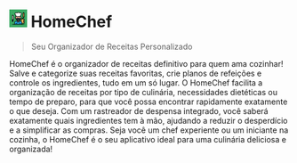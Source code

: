 # <img src="favicon.png" alt="Logo" width="32" height="32"> HomeChef

> Seu Organizador de Receitas Personalizado

HomeChef é o organizador de receitas definitivo para quem ama cozinhar! Salve e categorize suas receitas favoritas, crie planos de refeições e controle os ingredientes, tudo em um só lugar. O HomeChef facilita a organização de receitas por tipo de culinária, necessidades dietéticas ou tempo de preparo, para que você possa encontrar rapidamente exatamente o que deseja. Com um rastreador de despensa integrado, você saberá exatamente quais ingredientes tem à mão, ajudando a reduzir o desperdício e a simplificar as compras. Seja você um chef experiente ou um iniciante na cozinha, o HomeChef é o seu aplicativo ideal para uma culinária deliciosa e organizada!
